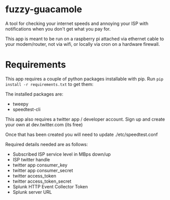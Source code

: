 # fuzzy-guacamole
A tool for checking your internet speeds and annoying your ISP with notifications when you don't get what you pay for.

This app is meant to be run on a raspberry pi attached via ethernet cable to your modem/router, not via wifi, or locally
via cron on a hardware firewall.


# Requirements
This app requires a couple of python packages installable with pip. Run `pip install -r requirements.txt` to get them:

The installed packages are:
- tweepy
- speedtest-cli

This app also requires a twitter app / developer account.  Sign up and create your own at dev.twitter.com (its free)

Once that has been created you will need to update ./etc/speedtest.conf

Required details needed are as follows:

- Subscribed ISP service level in MBps down/up
- ISP twitter handle
- twitter app consumer_key        
- twitter app consumer_secret     
- twitter access_token        
- twitter access_token_secret 
- Splunk HTTP Event Collector Token
- Splunk server URL